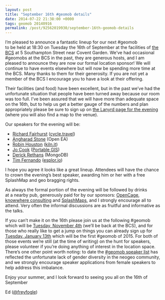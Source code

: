 ```yaml
--- 
layout: post
title: "September 16th #geomob details"
date: 2014-07-22 21:38:00 +0000
tags: geomob 20140916
permalink: /post/92562019930/september-16th-geomob-details
---
```

I’m pleased to announce a fantastic lineup for our next #geomob  
to be held at 18:30 on Tuesday the 16th of September at the facilities of [the BCS](http://www.bcs.org/) at 5 Southampton Street near Covent Garden. We’ve had occasional #geomobs at the BCS in the past, they are generous hosts, and I am pleased to announce they are now our formal location sponsor! We will continue to have events elsewhere but will now be spending more time at the BCS. Many thanks to them for their generosity. If you are not yet a member of the BCS I encourage you to have a look at their offering.

Their facilities (and food) have been excellent, but in the past we’ve had the unfortunate situation that people have been turned away because our room was too full. I’ve been assured that we will have more than adequate space on the 16th, but to help us get a better gauge of the numbers and plan appropriately please be sure to sign up on [the Lanyrd page for the evening](http://lanyrd.com/2014/geomob-september/) (where you will also find a map to the venue). 

Our speakers for the evening will be:

*   [Richard Fairhurst](https://twitter.com/richardf) ([cycle.travel](http://cycle.travel/))
*   [Angharad Stone](https://twitter.com/AngharadStone) (Open EA)
*   [Robin Houston](https://twitter.com/robinhouston) ([kiln.it](http://kiln.it/))
*   [Jo Cook](https://twitter.com/archaeogeek) ([Portable GIS](http://www.archaeogeek.com/portable-gis.html))
*   [Derick Rethans](https://twitter.com/derickr) (MongoDB)
*   [Tim Fernando](https://twitter.com/timfernando) ([esplor.io](http://esplor.io/))

I hope you agree it looks like a great lineup. Attendees will have the chance to crown the evening’s best speaker, awarding him or her with a free SplashMap and geo bragging rights. 

As always the formal portion of the evening will be followed by drinks  
at a nearby pub, generously paid for by our sponsors: [OpenCage](http://www.opencagedata.com/), [knowwhere consulting](http://knowwhereconsulting.co.uk/) and [SplashMaps](http://www.splash-maps.com/), and I strongly encourage all to attend. Very often the informal discussions are as fruitful and informative as the talks.

If you can’t make it on the 16th please join us at the following #geomob which will be [Tuesday, November 4th](http://lanyrd.com/2014/geomob-nov/) (we’ll be back at the BCS), and for those who really like to get a jump on things you can already sign up for [Tuesday, January 13th](http://lanyrd.com/2015/geomob/) which will be the first #geomob of 2015\. For both of those events we’re still (at the time of writing) on the hunt for speakers, please volunteer if you’re doing anything of interest in the location space. There’s one other point worth noting: to date the [#geomob speaker list](http://geomobldn.org/past-speakers) has reflected the unfortunate lack of gender diversity in the neogeo community, and we strongly encourage speaker applications from female speakers to help address this imbalance.

Enjoy your summer, and I look forward to seeing you all on the 16th of September

Ed ([@freyfogle](https://twitter.com/freyfogle))